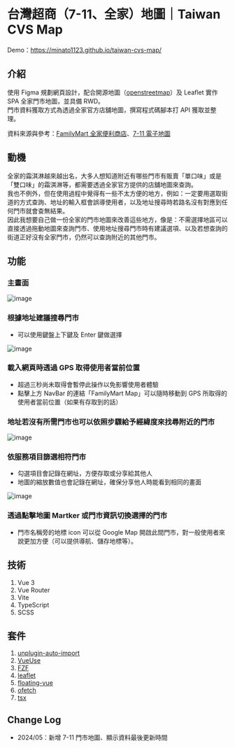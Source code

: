# 台灣超商（7-11、全家）地圖｜Taiwan CVS Map

Demo：https://minato1123.github.io/taiwan-cvs-map/

## 介紹
使用 Figma 規劃網頁設計，配合開源地圖（[openstreetmap](https://www.openstreetmap.org/)）及 Leaflet 實作 SPA 全家門市地圖，並具備 RWD。<br>
門市資料獲取方式為透過全家官方店舖地圖，撰寫程式碼腳本打 API 獲取並整理。

資料來源與參考：[FamilyMart 全家便利商店](https://www.family.com.tw/Marketing/Map)、[7-11 電子地圖](https://emap.pcsc.com.tw/)

## 動機
全家的霜淇淋越來越出名，大多人想知道附近有哪些門市有販賣「單口味」或是「雙口味」的霜淇淋等，都需要透過全家官方提供的店舖地圖來查詢。<br>
我也不例外，但在使用過程中覺得有一些不太方便的地方，例如：一定要用選取街道的方式查詢、地址的輸入框會誤導使用者，以及地址搜尋時若路名沒有對應到任何門市就會查無結果。<br>
因此我想要自己做一份全家的門市地圖來改善這些地方，像是：不需選擇地區可以直接透過拖動地圖來查詢門市、使用地址搜尋門市時有建議選項、以及若想查詢的街道正好沒有全家門市，仍然可以查詢附近的其他門市。

## 功能

### 主畫面
![image](https://github.com/Minato1123/taiwan-familymart-map/assets/71639540/6a74e696-73c2-4d52-9276-a482cbecfc95)

### 根據地址建議搜尋門市
* 可以使用鍵盤上下鍵及 Enter 鍵做選擇

![image](https://github.com/Minato1123/taiwan-familymart-map/assets/71639540/50509ea1-4ae4-4955-a918-6907f71688cb)

### 載入網頁時透過 GPS 取得使用者當前位置
* 超過三秒尚未取得會暫停此操作以免影響使用者體驗
* 點擊上方 NavBar 的連結「FamilyMart Map」可以隨時移動到 GPS 所取得的使用者當前位置（如果有存取到的話）
### 地址若沒有所需門市也可以依照步驟給予經緯度來找尋附近的門市
![image](https://github.com/Minato1123/taiwan-familymart-map/assets/71639540/507ae9f8-bc5e-41ba-b2f9-fb0e9efaa133)

### 依服務項目篩選相符門市
* 勾選項目會記錄在網址，方便存取或分享給其他人
* 地圖的縮放數值也會記錄在網址，確保分享他人時能看到相同的畫面

![image](https://github.com/Minato1123/taiwan-familymart-map/assets/71639540/a25b61ac-43ba-4a32-861a-c66f06ccbb10)

### 透過點擊地圖 Martker 或門市資訊切換選擇的門市
* 門市名稱旁的地標 icon 可以從 Google Map 開啟此間門市，對一般使用者來說更加方便（可以提供導航、儲存地標等）。

## 技術
1. Vue 3
2. Vue Router
3. Vite
4. TypeScript
5. SCSS

## 套件
1. [unplugin-auto-import](https://github.com/antfu/unplugin-auto-import)
2. [VueUse](https://vueuse.org/)
3. [FZF](https://fzf.netlify.app/docs/latest)
4. [leaflet](https://leafletjs.com/examples.html)
5. [floating-vue](https://floating-vue.starpad.dev/)
6. [ofetch](https://github.com/unjs/ofetch)
7. [tsx](https://github.com/esbuild-kit/tsx)

## Change Log
- 2024/05：新增 7-11 門市地圖、顯示資料最後更新時間